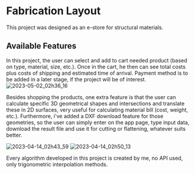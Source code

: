 # Fabrication Layout

This project was designed as an e-store for structural materials.

## Available Features

In this project, the user can select and add to cart needed product (based on type, material, size, etc.). Once in the cart, he then can see total costs plus costs of shipping and estimated time of arrival. Payment method is to be added in a later stage, if the project will be of interest.
![2023-05-02_02h36_16](https://user-images.githubusercontent.com/115340892/235549607-d8f7949f-a1c1-4736-813d-9cbdefce3420.png)

Besides shopping the products, one extra feature is that the user can calculate specific 3D geometrical shapes and intersections and translate these in 2D surfaces, very useful for calculating material bill (cost, weight, etc.).
Furthermore, i've added a DXF download feature for those geometries, so the user can simply enter on the app page, type input data, download the result file and use it for cutting or flattening, whatever suits better.

![2023-04-14_02h43_59](https://user-images.githubusercontent.com/115340892/231909000-844c905f-ae9d-40f9-a1ed-071cd81b7918.png)
![2023-04-14_02h50_13](https://user-images.githubusercontent.com/115340892/231909105-7de6df39-5ba8-4978-a445-4bdef41a43a9.png)

Every algorithm developed in this project is created by me, no API used, only trigonometric interpolation methods.
